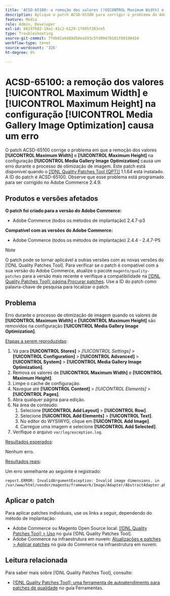```yaml
---
title: 'ACSD-65100: a remoção dos valores [!UICONTROL Maximum Width] e [!UICONTROL Maximum Height] na configuração [!UICONTROL Media Gallery Image Optimization] causa um erro'
description: Aplique o patch ACSD-65100 para corrigir o problema do Adobe Commerce em que a remoção dos valores [!UICONTROL Maximum Width] e [!UICONTROL Maximum Height] na configuração [!UICONTROL Media Gallery Image Optimization] causa um erro durante o processo de otimização de imagem.
feature: Media
role: Admin, Developer
exl-id: 86197602-19a1-41c2-b129-1f695f303ce5
type: Troubleshooting
source-git-commit: 7fdb02a6d89d50ea593c5fd99d78101f89198424
workflow-type: tm+mt
source-wordcount: '326'
ht-degree: 0%

---
```


# ACSD-65100: a remoção dos valores [!UICONTROL Maximum Width] e [!UICONTROL Maximum Height] na configuração [!UICONTROL Media Gallery Image Optimization] causa um erro

O patch ACSD-65100 corrige o problema em que a remoção dos valores **[!UICONTROL Maximum Width]** e **[!UICONTROL Maximum Height]** na configuração **[!UICONTROL Media Gallery Image Optimization]** causa um erro durante o processo de otimização de imagem. Este patch está disponível quando o [[!DNL Quality Patches Tool (QPT)]](/help/tools/quality-patches-tool/quality-patches-tool-to-self-serve-quality-patches.md) 1.1.64 está instalado. A ID do patch é ACSD-65100. Observe que esse problema está programado para ser corrigido no Adobe Commerce 2.4.9.

## Produtos e versões afetados

**O patch foi criado para a versão do Adobe Commerce:**

* Adobe Commerce (todos os métodos de implantação) 2.4.7-p3

**Compatível com as versões do Adobe Commerce:**

* Adobe Commerce (todos os métodos de implantação) 2.4.4 - 2.4.7-P5

>[!NOTE]
>
>O patch pode se tornar aplicável a outras versões com as novas versões do [!DNL Quality Patches Tool]. Para verificar se o patch é compatível com a sua versão do Adobe Commerce, atualize o pacote `magento/quality-patches` para a versão mais recente e verifique a compatibilidade na [[!DNL Quality Patches Tool]: página Procurar patches](https://experienceleague.adobe.com/tools/commerce-quality-patches/index.html). Use a ID do patch como palavra-chave de pesquisa para localizar o patch.

## Problema

Erro durante o processo de otimização de imagem quando os valores de **[!UICONTROL Maximum Width]** e **[!UICONTROL Maximum Height]** são removidos na configuração **[!UICONTROL Media Gallery Image Optimization]**.

<u>Etapas a serem reproduzidas</u>:

1. Vá para **[!UICONTROL Stores]** > *[!UICONTROL Settings]* > **[!UICONTROL Configuration]** > **[!UICONTROL Advanced]** > **[!UICONTROL System]** > **[!UICONTROL Media Gallery Image Optimization]**.
1. Remova os valores de **[!UICONTROL Maximum Width]** e **[!UICONTROL Maximum Height]**.
1. Limpe o cache de configuração.
1. Navegue até **[!UICONTROL Content]** > *[!UICONTROL Elements]* > **[!UICONTROL Pages]**.
1. Abra qualquer página para edição.
1. Na área de conteúdo:
   1. Selecione **[!UICONTROL Add Layout]** > **[!UICONTROL Row]**.
   1. Selecione **[!UICONTROL Add Elements]** > **[!UICONTROL Text]**.
   1. No editor do WYSIWYG, clique em **[!UICONTROL Add Image]**.
   1. Carregue uma imagem e selecione **[!UICONTROL Add Selected]**.
1. Verifique o arquivo `var/log/exception.log`.

<u>Resultados esperados</u>:

Nenhum erro.

<u>Resultados reais</u>:

Um erro semelhante ao seguinte é registrado:

```
report.ERROR: InvalidArgumentException: Invalid image dimensions. in /var/www/html/vendor/magento/framework/Image/Adapter/AbstractAdapter.php:630
```

## Aplicar o patch

Para aplicar patches individuais, use os links a seguir, dependendo do método de implantação:

* Adobe Commerce ou Magento Open Source local: [[!DNL Quality Patches Tool] > Uso](/help/tools/quality-patches-tool/usage.md) no guia [!DNL Quality Patches Tool].
* Adobe Commerce na infraestrutura em nuvem: [Atualizações e patches > Aplicar patches](https://experienceleague.adobe.com/docs/commerce-cloud-service/user-guide/develop/upgrade/apply-patches.html) no guia do Commerce na infraestrutura em nuvem.

## Leitura relacionada

Para saber mais sobre [!DNL Quality Patches Tool], consulte:

* [[!DNL Quality Patches Tool]: uma ferramenta de autoatendimento para patches de qualidade](/help/tools/quality-patches-tool/quality-patches-tool-to-self-serve-quality-patches.md) no guia Ferramentas.
